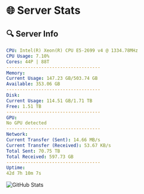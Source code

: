 # 🌐 Server Stats
## 🔍 Server Info
```yaml
CPU: Intel(R) Xeon(R) CPU E5-2699 v4 @ 1334.78MHz
CPU Usage: 7.10%
Cores: 44P | 88T
-----------------------------------
Memory:
Current Usage: 147.23 GB/503.74 GB
Available: 353.06 GB
-----------------------------------
Disk:
Current Usage: 114.51 GB/1.71 TB
Free: 1.51 TB
-----------------------------------
GPU:
No GPU detected
-----------------------------------
Network:
Current Transfer (Sent): 14.66 MB/s
Current Transfer (Received): 53.67 KB/s
Total Sent: 70.75 TB
Total Received: 597.73 GB
-----------------------------------
Uptime:
42d 7h 10m 7s
```
![GitHub Stats](https://img.shields.io/badge/Updated-2025-04-19_04:32:56-blue)